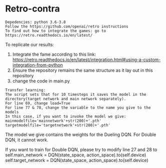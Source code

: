 # Retro-contra
```
Depedencies: python 3.6-3.8
Follow the https://github.com/openai/retro instructions
To find out how to integrate the games: go to https://retro.readthedocs.io/en/latest/
```
To replicate our results:
1. Integrate the fame according to this link:
 https://retro.readthedocs.io/en/latest/integration.html#using-a-custom-integration-from-python
2. Ensure the repository remains the same structure as it lay out in this repository
3. change the code in main.py 
```
Transfer learning:
The script sets that for 10 timesteps it saves the model in the directory(target network and main network separately).
For line 69, change load=True
For line 77 & 78, change the variable to the name you give to the models
In this case, if you want to invoke the model we give:
mainmodelfile='mainnetwork'+str(200)+'.pth'
targetmodelfile='targetnetwork'+str(200)+'.pth'
```
The model we give contains the weights for the Dueling DQN.
For Double DQN, it cannot work.</br>

If you want to train for Double DQN, please try to modify line 27 and 28 to 
self.main_network = DQN(state_space, action_space).to(self.device)
self.target_network = DQN(state_space, action_space).to(self.device)

